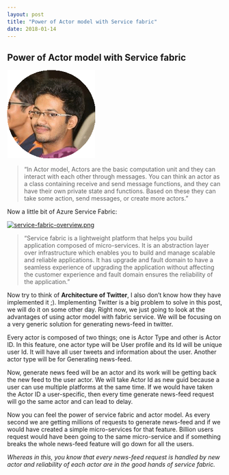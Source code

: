```yaml
---
layout: post
title: "Power of Actor model with Service fabric"
date: 2018-01-14
---
```

## Power of Actor model with Service fabric
[![profile.gif](/res/profile.gif)](res/profile.gif)  
>“In Actor model, Actors are the basic computation unit and they can interact with each other through messages. You can think an actor as a class containing receive and send message functions, and they can have their own private state and functions. Based on these they can take some action, send messages, or create more actors.”

Now a little bit of Azure Service Fabric:

[![service-fabric-overview.png](https://docs.microsoft.com/en-us/azure/service-fabric/media/service-fabric-overview/service-fabric-overview.png)](https://docs.microsoft.com/en-us/azure/service-fabric/media/service-fabric-overview/service-fabric-overview.png)  

>“Service fabric is a lightweight platform that helps you build application composed of micro-services. It is an abstraction layer over infrastructure which enables you to build and manage scalable and reliable applications. It has upgrade and fault domain to have a seamless experience of upgrading the application without affecting the customer experience and fault domain ensures the reliability of the application.”

Now try to think of **Architecture of Twitter**, I also don’t know how they have implemented it ;). Implementing Twitter is a big problem to solve in this post, we will do it on some other day. Right now, we just going to look at the advantages of using actor model with fabric service. We will be focusing on a very generic solution for generating news-feed in twitter.

Every actor is composed of two things; one is Actor Type and other is Actor ID. In this feature, one actor type will be User profile and its Id will be unique user Id. It will have all user tweets and information about the user. Another actor type will be for Generating news-feed.

Now, generate news feed will be an actor and its work will be getting back the new feed to the user actor. We will take Actor Id as new guid because a user can use multiple platforms at the same time. If we would have taken the Actor ID a user-specific, then every time generate news-feed request will go the same actor and can lead to delay.

Now you can feel the power of service fabric and actor model. As every second we are getting millions of requests to generate news-feed and if we would have created a simple micro-services for that feature. Billion users request would have been going to the same micro-service and if something breaks the whole news-feed feature will go down for all the users.

*Whereas in this, you know that every news-feed request is handled by new actor and reliability of each actor are in the good hands of service fabric.*
